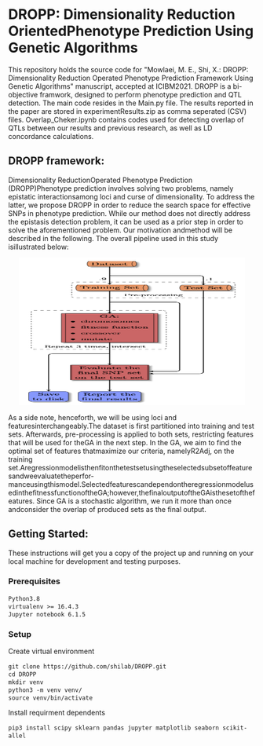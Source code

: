 # DROPP: Dimensionality Reduction OrientedPhenotype Prediction Using Genetic Algorithms

This repository holds the source code for "Mowlaei, M. E., Shi, X.: DROPP: Dimensionality Reduction Operated Phenotype Prediction Framework Using Genetic Algorithms" manuscript, accepted at ICIBM2021. DROPP is a bi-objective framwork, designed to perform phenotype prediction and QTL detection. The main code resides in the Main.py file. The results reported in the paper are stored in experimentResults.zip as comma seperated (CSV) files. Overlap_Cheker.ipynb contains codes used for detecting overlap of QTLs between our results and previous research, as well as LD concordance calculations.

## DROPP framework:
Dimensionality ReductionOperated Phenotype Prediction (DROPP)Phenotype prediction involves solving two problems, namely epistatic interactionsamong loci and curse of dimensionality. To address the latter, we propose DROPP in order to reduce the search space for effective SNPs in phenotype prediction. While our method does not directly address the epistasis detection problem, it can be used as a prior step in order to solve the aforementioned problem. Our motivation andmethod will be described in the following. The overall pipeline used in this study isillustrated below:

<p align="center">
  <img width="460" height="300" src="https://github.com/shilab/DROPP/blob/3fdca0252e373ffe5194a2aa9bb0a07762a3f80e/assets/Figure%203.png">
</p>


As a side note, henceforth, we will be using loci and featuresinterchangeably.The  dataset  is  first  partitioned  into  training  and  test  sets.  Afterwards,  pre-processing  is  applied  to  both  sets,  restricting  features  that  will  be  used  for  theGA in the next step. In the GA, we aim to find the optimal set of features thatmaximize our criteria, namelyR2Adj, on the training set.Aregressionmodelisthenfitonthetestsetusingtheselectedsubsetoffeaturesandweevaluatetheperfor-manceusingthismodel.SelectedfeaturescandependontheregressionmodelusedinthefitnessfunctionoftheGA;however,thefinaloutputoftheGAisthesetofthefeatures. Since GA is a stochastic algorithm, we run it more than once andconsider the overlap of produced sets as the final output.
## Getting Started:

These instructions will get you a copy of the project up and running on your local machine for development and testing purposes. 

### Prerequisites
```
Python3.8 
virtualenv >= 16.4.3
Jupyter notebook 6.1.5
```
### Setup

Create virtual environment

```
git clone https://github.com/shilab/DROPP.git
cd DROPP
mkdir venv
python3 -m venv venv/
source venv/bin/activate
```
Install requirment dependents
```
pip3 install scipy sklearn pandas jupyter matplotlib seaborn scikit-allel
```

